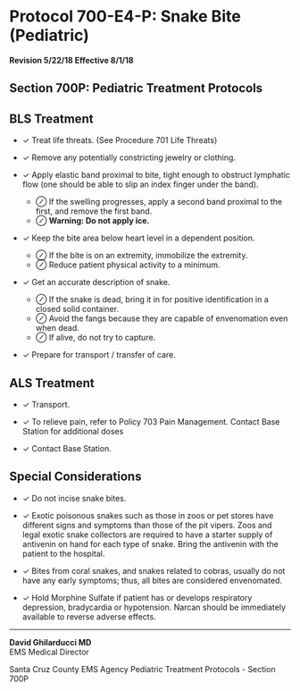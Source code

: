# Protocol 700-E4-P: Snake Bite (Pediatric)

**Revision 5/22/18 Effective 8/1/18**

## Section 700P: Pediatric Treatment Protocols

## BLS Treatment

- ✓ Treat life threats. (See Procedure 701 Life Threats)

- ✓ Remove any potentially constricting jewelry or clothing.

- ✓ Apply elastic band proximal to bite, tight enough to obstruct lymphatic flow (one should be able to slip an index finger under the band).
  - ⊘ If the swelling progresses, apply a second band proximal to the first, and remove the first band.
  - ⊘ **Warning: Do not apply ice.**

- ✓ Keep the bite area below heart level in a dependent position.
  - ⊘ If the bite is on an extremity, immobilize the extremity.
  - ⊘ Reduce patient physical activity to a minimum.

- ✓ Get an accurate description of snake.
  - ⊘ If the snake is dead, bring it in for positive identification in a closed solid container.
  - ⊘ Avoid the fangs because they are capable of envenomation even when dead.
  - ⊘ If alive, do not try to capture.

- ✓ Prepare for transport / transfer of care.

## ALS Treatment

- ✓ Transport.

- ✓ To relieve pain, refer to Policy 703 Pain Management. Contact Base Station for additional doses

- ✓ Contact Base Station.

## Special Considerations

- ✓ Do not incise snake bites.

- ✓ Exotic poisonous snakes such as those in zoos or pet stores have different signs and symptoms than those of the pit vipers. Zoos and legal exotic snake collectors are required to have a starter supply of antivenin on hand for each type of snake. Bring the antivenin with the patient to the hospital.

- ✓ Bites from coral snakes, and snakes related to cobras, usually do not have any early symptoms; thus, all bites are considered envenomated.

- ✓ Hold Morphine Sulfate if patient has or develops respiratory depression, bradycardia or hypotension. Narcan should be immediately available to reverse adverse effects.

---

**David Ghilarducci MD**  
EMS Medical Director

Santa Cruz County EMS Agency Pediatric Treatment Protocols - Section 700P


